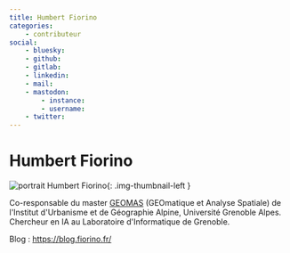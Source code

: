 ```yaml
---
title: Humbert Fiorino
categories:
    - contributeur
social:
    - bluesky:
    - github:
    - gitlab:
    - linkedin:
    - mail:
    - mastodon:
        - instance:
        - username:
    - twitter:
---
```


# Humbert Fiorino

<!-- --8<-- [start:author-sign-block] -->

![portrait Humbert Fiorino](https://cdn.geotribu.fr/img/internal/contributeurs/humbertf.png "portrait"){: .img-thumbnail-left }

Co-responsable du master [GEOMAS](https://master-gaed.univ-grenoble-alpes.fr/les-parcours/m1-m2-geomas/) (GEOmatique et Analyse Spatiale) de l'Institut d'Urbanisme et de Géographie Alpine, Université Grenoble Alpes. Chercheur en IA au Laboratoire d'Informatique de Grenoble.

Blog : <https://blog.fiorino.fr/>

<!-- --8<-- [end:author-sign-block] -->
